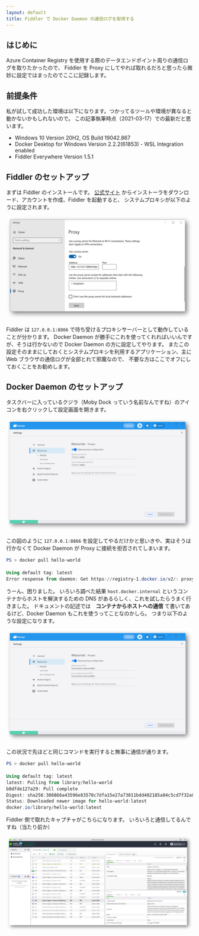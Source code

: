 ```yaml
---
layout: default
title: Fiddler で Docker Daemon の通信ログを取得する
---
```


## はじめに

Azure Container Registry を使用する際のデータエンドポイント周りの通信ログを取りたかったので、
Fiddler を Proxy にしてやれば取れるだろと思ったら微妙に設定ではまったのでここに記録します。

## 前提条件

私が試して成功した環境は以下になります。つかってるツールや環境が異なると動かないかもしれないので。
この記事執筆時点（2021-03-17）での最新だと思います。

- Windows 10 Version 20H2, OS Build 19042.867
- Docker Desktop for Windows Version 2.2.2(61853) - WSL Integration enabled
- Fiddler Everywhere Version 1.5.1

## Fiddler のセットアップ

まずは Fiddler のインストールです。
[公式サイト](https://www.telerik.com/fiddler)
からインストーラをダウンロード、アカウントを作成、Fiddler を起動すると、
システムプロキシが以下のように設定されます。

![browser-proxy-settings-for-fiddler](./images/browser-proxy-settings-for-fiddler.png)

Fiddler は `127.0.0.1:8866` で待ち受けるプロキシサーバーとして動作していることが分かります。
Docker Daemon が勝手にこれを使ってくれればいいんですが、そうは行かないので Docker Daemon の方に設定してやります。
またこの設定そのままにしておくとシステムプロキシを利用するアプリケーション、主に Web ブラウザの通信ログが全部とれて邪魔なので、
不要な方はここでオフにしておくことをお勧めします。

## Docker Daemon のセットアップ

タスクバーに入っているクジラ（Moby Dock っていう名前なんですね）のアイコンを右クリックして設定画面を開きます。

![docker-proxy-failure-setup](./images/docker-proxy-failure-setup.png)

この図のように `127.0.0.1:8866` を設定してやるだけかと思いきや、実はそうは行かなくて Docker Daemon が Proxy に接続を拒否されてしまいます。

```powershell
PS > docker pull hello-world

Using default tag: latest
Error response from daemon: Get https://registry-1.docker.io/v2/: proxyconnect tcp: dial tcp 127.0.0.1:8866: connect: connection refused
```

うーん、困りました。
いろいろ調べた結果 `host.docker.internal` というコンテナからホストを解決するための DNS があるらしく、これを試したらうまく行きました。
ドキュメントの記述では　**コンテナからホストへの通信** て書いてあるけど、Docker Daemon もこれを使うってことなのかしら。
つまり以下のような設定になります。

![docker-proxy-setup-setup](./images/docker-proxy-success-setup.png)

この状況で先ほどと同じコマンドを実行すると無事に通信が通ります。

```powershell
PS > docker pull hello-world

Using default tag: latest
latest: Pulling from library/hello-world
b8dfde127a29: Pull complete
Digest: sha256:308866a43596e83578c7dfa15e27a73011bdd402185a84c5cd7f32a88b501a24
Status: Downloaded newer image for hello-world:latest
docker.io/library/hello-world:latest
```

Fiddler 側で取れたキャプチャがこちらになります。
いろいろと通信してるんですね（当たり前か）

![docker-communication-log](./images/docker-communication-log.png)